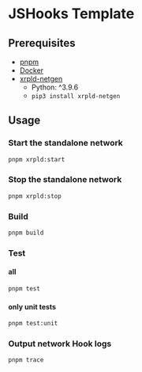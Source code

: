 # JSHooks Template

## Prerequisites

- [pnpm](https://pnpm.io/installation)
- [Docker](https://www.docker.com/get-started/)
- [xrpld-netgen](https://github.com/Transia-RnD/xrpld-network-gen)
  - Python: ^3.9.6
  - `pip3 install xrpld-netgen`

## Usage

### Start the standalone network

```sh
pnpm xrpld:start
```

### Stop the standalone network

```sh
pnpm xrpld:stop
```

### Build

```sh
pnpm build
```

### Test

#### all

```sh
pnpm test
```

#### only unit tests

```sh
pnpm test:unit
```

### Output network Hook logs

```sh
pnpm trace
```
